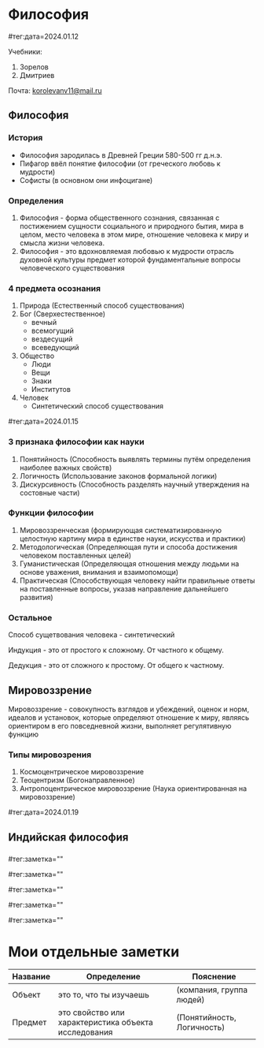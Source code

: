 # Философия

#тег:дата=2024.01.12

Учебники:
1. Зорелов
2. Дмитриев

Почта: korolevanv11@mail.ru

## Философия

### История

- Философия зародилась в Древней Греции 580-500 гг д.н.э.
- Пифагор ввёл понятие философии (от греческого любовь к мудрости)
- Софисты (в основном они инфоцигане)

### Определения

1. Философия - форма общественного сознания, связанная с постижением сущности социального и природного бытия, мира в целом, место человека в этом мире, отношение человека к миру и смысла жизни человека.
2. Философия - это вдохновляемая любовью к мудрости отрасль духовной культуры предмет которой фундаментальные вопросы человеческого существования

### 4 предмета осознания

1. Природа (Естественный способ существования)
2. Бог (Сверхестественное)
    - вечный
    - всемогущий
    - вездесущий
    - всеведующий
3. Общество
    - Люди
    - Вещи
    - Знаки
    - Институтов
4. Человек
    - Синтетический способ существования

#тег:дата=2024.01.15

### 3 признака философии как науки

1. Понятийность (Способность выявлять термины путём определения наиболее важных свойств)
2. Логичность (Использование законов формальной логики)
3. Дискурсивность (Способность разделять научный утверждения на состовные части)

### Функции философии

1. Мировоззренческая (формирующая систематизированную целостную картину мира в единстве науки, искусства и практики)
2. Методологическая (Определяющая пути и способа достижения человеком поставленных целей)
3. Гуманистическая (Определяющая отношения между людьми на основе уважения, внимания и взаимопомощи)
4. Практическая (Способствующая человеку найти правильные ответы на поставленные вопросы, указав направление дальнейшего развития)

### Остальное

Способ сущетвования человека - синтетический

Индукция - это от простого к сложному. От частного к общему.

Дедукция - это от сложного к простому. От общего к частному.

## Мировоззрение

Мировоззрение - совокупность взглядов и убеждений, оценок и норм, идеалов и установок, которые определяют отношение к миру, являясь ориентиром в его повседневной жизни, выполняет регулятивную функцию

### Типы мировозрения

1. Космоцентрическое мировоззрение
2. Теоцентризм (Богонаправленное)
3. Антропоцентрическое мировоззрение (Наука ориентированная на мировоззрение)

#тег:дата=2024.01.19

## Индийская философия

### 


#тег:заметка=""

#тег:заметка=""

#тег:заметка=""

#тег:заметка=""

#тег:заметка=""



# Мои отдельные заметки

| Название | Определение                                          | Пояснение                  |
|----------|------------------------------------------------------|----------------------------|
| Объект   | это то, что ты изучаешь                              | (компания, группа людей)   |
| Предмет  | это свойство или характеристика объекта исследования | (Понятийность, Логичность) |


